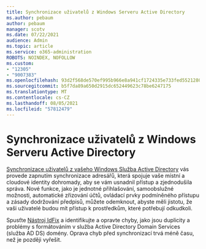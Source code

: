 ```yaml
---
title: Synchronizace uživatelů z Windows Serveru Active Directory
ms.author: pebaum
author: pebaum
manager: scotv
ms.date: 07/22/2021
audience: Admin
ms.topic: article
ms.service: o365-administration
ROBOTS: NOINDEX, NOFOLLOW
ms.custom:
- "12305"
- "9007383"
ms.openlocfilehash: 93d2f568de570ef995b966e8a941cf1724335e733fed5521280396516437d698
ms.sourcegitcommit: b5f7da89a650d2915dc652449623c78be6247175
ms.translationtype: MT
ms.contentlocale: cs-CZ
ms.lasthandoff: 08/05/2021
ms.locfileid: "57812479"
---
```

# <a name="sync-users-from-your-windows-server-active-directory"></a>Synchronizace uživatelů z Windows Serveru Active Directory

[Synchronizace uživatelů z vašeho Windows Služba Active Directory](https://admin.microsoft.com/AdminPortal/Home#/featureexplorer/security/Identity) vás provede zapnutím synchronizace adresářů, která spojuje vaše místní a cloudové identity dohromady, aby se vám usnadnil přístup a zjednodušila správa. Nové funkce, jako je jednotné přihlašování, samoobslužné možnosti, automatické zřizování účtů, ovládací prvky podmíněného přístupu a zásady dodržování předpisů, můžete odemknout, abyste měli jistotu, že vaši uživatelé budou mít přístup k prostředkům, které potřebují odkudkoli. 

Spusťte [Nástroj IdFix](https://admin.microsoft.com/Adminportal/Home?source=applauncher#/modernonboarding/IdentityWizard) a identifikujte a opravte chyby, jako jsou duplicity a problémy s formátováním v služba Active Directory Domain Services (služba AD DS) domény. Oprava chyb před synchronizací trvá méně času, než je později vyřešit.

